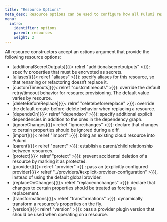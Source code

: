 ```yaml
---
title: "Resource Options"
meta_desc: Resource options can be used to configure how all Pulumi resources are managed.
menu:
  intro:
    identifier: options
    parent: resources
    weight: 2
---
```


All resource constructors accept an options argument that provide the following resource options:

- [additionalSecretOutputs]({{< relref "additionalsecretoutputs" >}}): specify properties that must be encrypted as secrets.
- [aliases]({{< relref "aliases" >}}): specify aliases for this resource, so that renaming or refactoring doesn’t replace it.
- [customTimeouts]({{< relref "customtimeouts" >}}): override the default retry/timeout behavior for resource provisioning. The default value varies by resource.
- [deleteBeforeReplace]({{< relref "deletebeforereplace" >}}): override the default create-before-delete behavior when replacing a resource.
- [dependsOn]({{< relref "dependson" >}}): specify additional explicit dependencies in addition to the ones in the dependency graph.
- [ignoreChanges]({{< relref "ignorechanges" >}}): declare that changes to certain properties should be ignored during a diff.
- [import]({{< relref "import" >}}): bring an existing cloud resource into Pulumi.
- [parent]({{< relref "parent" >}}): establish a parent/child relationship between resources.
- [protect]({{< relref "protect" >}}): prevent accidental deletion of a resource by marking it as protected.
- [provider]({{< relref "provider" >}}): pass an [explicitly configured provider]({{< relref "../providers/#explicit-provider-configuration" >}}), instead of using the default global provider.
- [replaceOnChanges]({{< relref "replaceonchanges" >}}): declare that changes to certain properties should be treated as forcing a replacement.
- [transformations]({{< relref "transformations" >}}): dynamically transform a resource’s properties on the fly.
- [version]({{< relref "version" >}}): pass a provider plugin version that should be used when operating on a resource.
